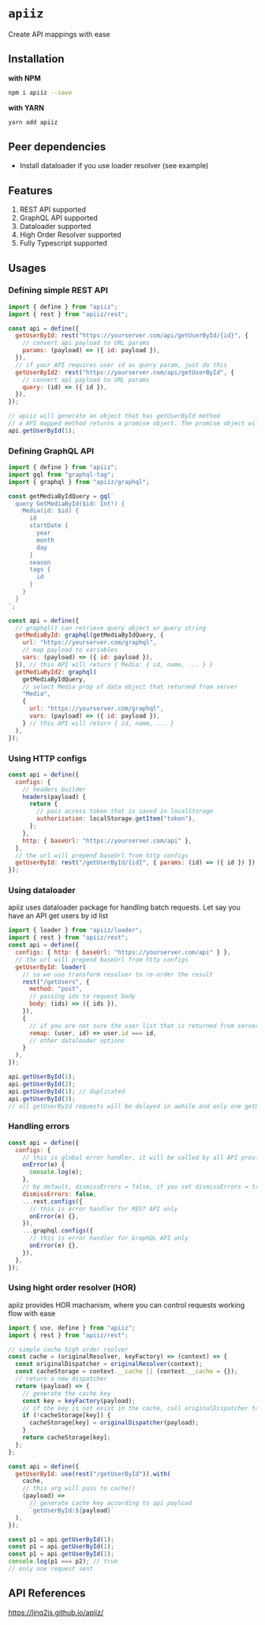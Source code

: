 # `apiiz`

Create API mappings with ease

## Installation

**with NPM**

```bash
npm i apiiz --save
```

**with YARN**

```bash
yarn add apiiz
```

## Peer dependencies

- Install dataloader if you use loader resolver (see example)

## Features

1. REST API supported
1. GraphQL API supported
1. Dataloader supported
1. High Order Resolver supported
1. Fully Typescript supported

## Usages

### Defining simple REST API

```js
import { define } from "apiiz";
import { rest } from "apiiz/rest";

const api = define({
  getUserById: rest("https://yourserver.com/api/getUserById/{id}", {
    // convert api payload to URL params
    params: (payload) => ({ id: payload }),
  }),
  // if your API requires user id as query param, just do this
  getUserById2: rest("https://yourserver.com/api/getUserById", {
    // convert api payload to URL params
    query: (id) => ({ id }),
  }),
});

// apiiz will generate an object that has getUserById method
// a API mapped method returns a promise object. The promise object will resolve when request completed and reject if there is any HTTP error
api.getUserById(1);
```

### Defining GraphQL API

```js
import { define } from "apiiz";
import gql from "graphql-tag";
import { graphql } from "apiiz/graphql";

const getMediaByIdQuery = gql`
  query GetMediaById($id: Int!) {
    Media(id: $id) {
      id
      startDate {
        year
        month
        day
      }
      season
      tags {
        id
      }
    }
  }
`;

const api = define({
  // graphql() can retrieve query object or query string
  getMediaById: graphql(getMediaByIdQuery, {
    url: "https://yourserver.com/graphql",
    // map payload to variables
    vars: (payload) => ({ id: payload }),
  }), // this API will return { Media: { id, name, ... } }
  getMediaById2: graphql(
    getMediaByIdQuery,
    // select Media prop of data object that returned from server
    "Media",
    {
      url: "https://yourserver.com/graphql",
      vars: (payload) => ({ id: payload }),
    } // this API will return { id, name, ... }
  ),
});
```

### Using HTTP configs

```js
const api = define({
  configs: {
    // headers builder
    headers(payload) {
      return {
        // pass access token that is saved in localStorage
        authorization: localStorage.getItem("token"),
      };
    },
    http: { baseUrl: "https://yourserver.com/api" },
  },
  // the url will prepend baseUrl from http configs
  getUserById: rest("/getUserById/{id}", { params: (id) => ({ id }) }),
});
```

### Using dataloader

apiiz uses dataloader package for handling batch requests. Let say you have an API get users by id list

```js
import { loader } from "apiiz/loader";
import { rest } from "apiiz/rest";
const api = define({
  configs: { http: { baseUrl: "https://yourserver.com/api" } },
  // the url will prepend baseUrl from http configs
  getUserById: loader(
    // so we use transform resolver to re-order the result
    rest("/getUsers", {
      method: "post",
      // passing ids to request body
      body: (ids) => ({ ids }),
    }),
    {
      // if you are not sure the user list that is returned from server has same order with id, use remap() to make it right
      remap: (user, id) => user.id === id,
      // other dataloader options
    }
  ),
});

api.getUserById(1);
api.getUserById(2);
api.getUserById(1); // duplicated
api.getUserById(3);
// all getUserById requests will be delayed in awhile and only one getUsers request sends to server
```

### Handling errors

```js
const api = define({
  configs: {
    // this is global error handler, it will be called by all API providers (rest, graphql)
    onError(e) {
      console.log(e);
    },
    // by default, dismissErrors = false, if you set dismissErrors = true, all errors are dismissed and the API will return the promise that runs forever. The error handlers still recieve errors
    dismissErrors: false,
    ...rest.configs({
      // this is error handler for REST API only
      onError(e) {},
    }),
    ...graphql.configs({
      // this is error handler for GraphQL API only
      onError(e) {},
    }),
  },
});
```

### Using hight order resolver (HOR)

apiiz provides HOR machanism, where you can control requests working flow with ease

```js
import { use, define } from "apiiz";
import { rest } from "apiiz/rest";

// simple cache high order rsolver
const cache = (originalResolver, keyFactory) => (context) => {
  const originalDispatcher = originalResolver(context);
  const cacheStorage = context.__cache || (context.__cache = {});
  // return a new dispatcher
  return (payload) => {
    // generate the cache key
    const key = keyFactory(payload);
    // if the key is not exist in the cache, call originalDispatcher to get result and store the result to the cache
    if (!cacheStorage[key]) {
      cacheStorage[key] = originalDispatcher(payload);
    }
    return cacheStorage[key];
  };
};

const api = define({
  getUserById: use(rest("/getUserById")).with(
    cache,
    // this arg will pass to cache()
    (payload) =>
      // generate cache key according to api payload
      `getUserById:${payload}`
  ),
});

const p1 = api.getUserById(1);
const p1 = api.getUserById(1);
const p1 = api.getUserById(1);
console.log(p1 === p2); // true
// only one request sent
```

## API References

https://linq2js.github.io/apiiz/
